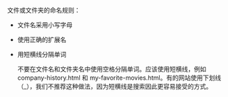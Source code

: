 文件或文件夹的命名规则：

+ 文件名采用小写字母

+ 使用正确的扩展名

+ 用短横线分隔单词

  不要在文件名和文件夹名中使用空格分隔单词。应该使用短横线，例如 company-history.html 和 my-favorite-movies.html。有的网站使用下划线（\_），我们不推荐这种做法，因为短横线是搜索因此更容易接受的方式。
  

